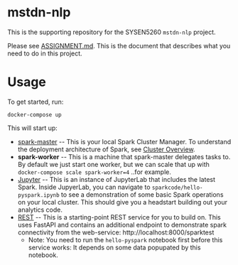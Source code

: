 # mstdn-nlp
This is the supporting repository for the SYSEN5260 `mstdn-nlp` project. 

Please see [ASSIGNMENT.md](./ASSIGNMENT.md). This is the document that describes what you need to do in this project.

# Usage
To get started, run:
```
docker-compose up
```

This will start up:

* [spark-master](http://localhost:8080/) -- This is your local Spark Cluster Manager.  To understand the deployment architecture of Spark, see [Cluster Overview](https://spark.apache.org/docs/3.4.0/cluster-overview.html).
* **spark-worker** -- This is a machine that spark-master delegates tasks to.  By default we just start one worker, but we can scale that up with `docker-compose scale spark-worker=4` ..for example.
* [Jupyter](http://localhost:8888/) -- This is an instance of JupyterLab that includes the latest Spark.  Inside JupyerLab, you can navigate to `sparkcode/hello-pyspark.ipynb` to see a demonstration of some basic Spark operations on your local cluster.  This should give you a headstart building out your analytics code.
* [REST](http://localhost:8000) -- This is a starting-point REST service for you to build on.  This uses FastAPI and contains an additional endpoint to demonstrate spark connectivity from the web-service: http://localhost:8000/sparktest
    * Note: You need to run the `hello-pyspark` notebook first before this service works: It depends on some data popupated by this notebook.
